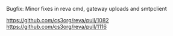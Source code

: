 Bugfix: Minor fixes in reva cmd, gateway uploads and smtpclient

https://github.com/cs3org/reva/pull/1082
https://github.com/cs3org/reva/pull/1116
